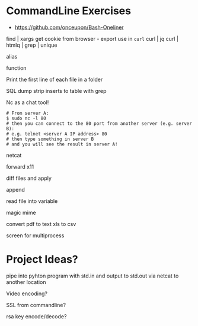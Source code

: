 CommandLine Exercises
=====================

* https://github.com/onceupon/Bash-Oneliner

find | xargs
get cookie from browser - export use in `curl`
curl | jq
curl | htmlq
| grep
| unique

alias

function


Print the first line of each file in a folder

SQL dump strip inserts to table with grep


Nc as a chat tool!
```
# From server A:
$ sudo nc -l 80
# then you can connect to the 80 port from another server (e.g. server B):
# e.g. telnet <server A IP address> 80
# then type something in server B
# and you will see the result in server A!
```

netcat


forward x11


diff files and apply

append

read file into variable


magic mime


convert pdf to text
xls to csv

screen for multiprocess

Project Ideas?
=======

pipe into pyhton program with std.in and output to std.out via netcat to another location

Video encoding?

SSL from commandline?

rsa key encode/decode?